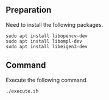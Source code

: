 ## Preparation
Need to install the following packages.
```
sudo apt install libopencv-dev
sudo apt install libompl-dev
sudo apt install libeigen3-dev
```

## Command
Execute the following command.
```
./execute.sh
```
